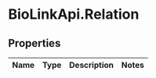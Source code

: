# BioLinkApi.Relation

## Properties
Name | Type | Description | Notes
------------ | ------------- | ------------- | -------------



